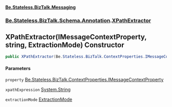 #### [Be.Stateless.BizTalk.Messaging](README.md 'README')
### [Be.Stateless.BizTalk.Schema.Annotation](Be.Stateless.BizTalk.Schema.Annotation.md 'Be.Stateless.BizTalk.Schema.Annotation').[XPathExtractor](XPathExtractor.md 'Be.Stateless.BizTalk.Schema.Annotation.XPathExtractor')

## XPathExtractor(IMessageContextProperty, string, ExtractionMode) Constructor

```csharp
public XPathExtractor(Be.Stateless.BizTalk.ContextProperties.IMessageContextProperty property, string xpathExpression, Be.Stateless.BizTalk.Schema.Annotation.ExtractionMode extractionMode=Be.Stateless.BizTalk.Schema.Annotation.ExtractionMode.Write);
```
#### Parameters

<a name='Be.Stateless.BizTalk.Schema.Annotation.XPathExtractor.XPathExtractor(Be.Stateless.BizTalk.ContextProperties.IMessageContextProperty,string,Be.Stateless.BizTalk.Schema.Annotation.ExtractionMode).property'></a>

`property` [Be.Stateless.BizTalk.ContextProperties.IMessageContextProperty](https://docs.microsoft.com/en-us/dotnet/api/Be.Stateless.BizTalk.ContextProperties.IMessageContextProperty 'Be.Stateless.BizTalk.ContextProperties.IMessageContextProperty')

<a name='Be.Stateless.BizTalk.Schema.Annotation.XPathExtractor.XPathExtractor(Be.Stateless.BizTalk.ContextProperties.IMessageContextProperty,string,Be.Stateless.BizTalk.Schema.Annotation.ExtractionMode).xpathExpression'></a>

`xpathExpression` [System.String](https://docs.microsoft.com/en-us/dotnet/api/System.String 'System.String')

<a name='Be.Stateless.BizTalk.Schema.Annotation.XPathExtractor.XPathExtractor(Be.Stateless.BizTalk.ContextProperties.IMessageContextProperty,string,Be.Stateless.BizTalk.Schema.Annotation.ExtractionMode).extractionMode'></a>

`extractionMode` [ExtractionMode](ExtractionMode.md 'Be.Stateless.BizTalk.Schema.Annotation.ExtractionMode')